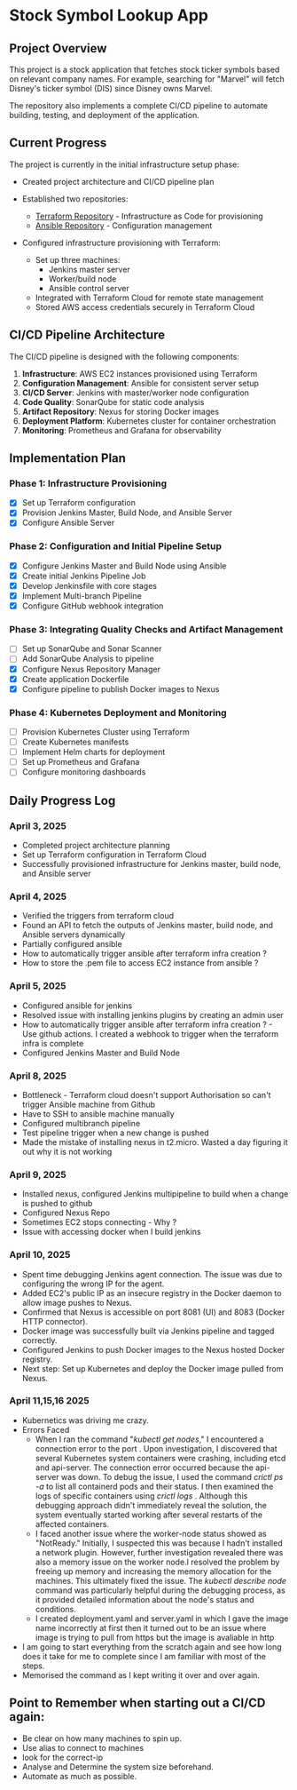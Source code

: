 # Stock Symbol Lookup App

## Project Overview

This project is a stock application that fetches stock ticker symbols based on relevant company names. For example, searching for "Marvel" will fetch Disney's ticker symbol (DIS) since Disney owns Marvel.

The repository also implements a complete CI/CD pipeline to automate building, testing, and deployment of the application.

## Current Progress

The project is currently in the initial infrastructure setup phase:

- Created project architecture and CI/CD pipeline plan
- Established two repositories:
  - [Terraform Repository](https://github.com/kishore14194/terraform-jenkins-infra) - Infrastructure as Code for provisioning
  - [Ansible Repository](https://github.com/kishore14194/cicd-ansible) - Configuration management

- Configured infrastructure provisioning with Terraform:
  - Set up three machines:
    - Jenkins master server
    - Worker/build node
    - Ansible control server
  - Integrated with Terraform Cloud for remote state management
  - Stored AWS access credentials securely in Terraform Cloud

## CI/CD Pipeline Architecture

The CI/CD pipeline is designed with the following components:

1. **Infrastructure**: AWS EC2 instances provisioned using Terraform
2. **Configuration Management**: Ansible for consistent server setup
3. **CI/CD Server**: Jenkins with master/worker node configuration
4. **Code Quality**: SonarQube for static code analysis
5. **Artifact Repository**: Nexus for storing Docker images
6. **Deployment Platform**: Kubernetes cluster for container orchestration
7. **Monitoring**: Prometheus and Grafana for observability

## Implementation Plan

### Phase 1: Infrastructure Provisioning
- [x] Set up Terraform configuration
- [x] Provision Jenkins Master, Build Node, and Ansible Server
- [x] Configure Ansible Server

### Phase 2: Configuration and Initial Pipeline Setup 
- [x] Configure Jenkins Master and Build Node using Ansible
- [x] Create initial Jenkins Pipeline Job
- [x] Develop Jenkinsfile with core stages
- [x] Implement Multi-branch Pipeline
- [x] Configure GitHub webhook integration

### Phase 3: Integrating Quality Checks and Artifact Management
- [ ] Set up SonarQube and Sonar Scanner
- [ ] Add SonarQube Analysis to pipeline
- [x] Configure Nexus Repository Manager
- [x] Create application Dockerfile
- [x] Configure pipeline to publish Docker images to Nexus

### Phase 4: Kubernetes Deployment and Monitoring
- [ ] Provision Kubernetes Cluster using Terraform
- [ ] Create Kubernetes manifests
- [ ] Implement Helm charts for deployment
- [ ] Set up Prometheus and Grafana
- [ ] Configure monitoring dashboards

## Daily Progress Log

### April 3, 2025
- Completed project architecture planning
- Set up Terraform configuration in Terraform Cloud
- Successfully provisioned infrastructure for Jenkins master, build node, and Ansible server
### April 4, 2025
- Verified the triggers from terraform cloud
- Found an API to fetch the outputs of Jenkins master, build node, and Ansible servers dynamically
- Partially configured ansible
- How to automatically trigger ansible after terraform infra creation ?
- How to store the .pem file to access EC2 instance from ansible ?
### April 5, 2025
- Configured ansible for jenkins
- Resolved issue with installing jenkins plugins by creating an admin user
- How to automatically trigger ansible after terraform infra creation ? - Use github actions. I created a webhook to trigger when the terraform infra is complete
- Configured Jenkins Master and Build Node
### April 8, 2025
- Bottleneck - Terraform cloud doesn't support Authorisation so can't trigger Ansible machine from Github
- Have to SSH to ansible machine manually
- Configured multibranch pipeline
- Test pipeline trigger when a new change is pushed
- Made the mistake of installing nexus in t2.micro. Wasted a day figuring it out why it is not working
### April 9, 2025
- Installed nexus, configured Jenkins multipipeline to build when a change is pushed to github
- Configured Nexus Repo
- Sometimes EC2 stops connecting - Why ?
- Issue with accessing docker when I build jenkins
### April 10, 2025
- Spent time debugging Jenkins agent connection. The issue was due to configuring the wrong IP for the agent.
- Added EC2's public IP as an insecure registry in the Docker daemon to allow image pushes to Nexus.
- Confirmed that Nexus is accessible on port 8081 (UI) and 8083 (Docker HTTP connector).
- Docker image was successfully built via Jenkins pipeline and tagged correctly.
- Configured Jenkins to push Docker images to the Nexus hosted Docker registry.
- Next step: Set up Kubernetes and deploy the Docker image pulled from Nexus.
### April 11,15,16 2025
- Kubernetics was driving me crazy.
- Errors Faced
  - When I ran the command "_kubectl get nodes_," I encountered a connection error to the port <private-ip>. Upon investigation, I discovered that several Kubernetes system containers were crashing, including etcd and api-server. The connection error occurred because the api-server was down. To debug the issue, I used the command _crictl ps -a_ to list all containerd pods and their status. I then examined the logs of specific containers using _crictl logs <container-id>_. Although this debugging approach didn't immediately reveal the solution, the system eventually started working after several restarts of the affected containers.
  - I faced another issue where the worker-node status showed as "NotReady." Initially, I suspected this was because I hadn't installed a network plugin. However, further investigation revealed there was also a memory issue on the worker node.I resolved the problem by freeing up memory and increasing the memory allocation for the machines. This ultimately fixed the issue. The _kubectl describe node_ command was particularly helpful during the debugging process, as it provided detailed information about the node's status and conditions.
  - I created deployment.yaml and server.yaml in which I gave the image name incorrectly at first then it turned out to be an issue where image is trying to pull from https but the image is avaliable in http
- I am going to start everything from the scratch again and see how long does it take for me to complete since I am familiar with most of the steps.
- Memorised the command as I kept writing it over and over again.

## Point to Remember when starting out a CI/CD again:
  - Be clear on how many machines to spin up.
  - Use alias to connect to machines
  - look for the correct-ip
  - Analyse and Determine the system size beforehand.
  - Automate as much as possible. 
